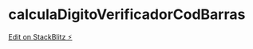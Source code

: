 # calculaDigitoVerificadorCodBarras

[Edit on StackBlitz ⚡️](https://stackblitz.com/edit/po-ui-wdmh3j)